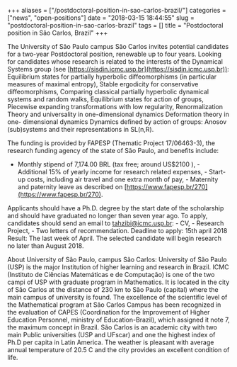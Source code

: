 +++
aliases = ["/postdoctoral-position-in-sao-carlos-brazil/"]
categories = ["news", "open-positions"]
date = "2018-03-15 18:44:55"
slug = "postdoctoral-position-in-sao-carlos-brazil"
tags = []
title = "Postdoctoral position in São Carlos, Brazil"
+++



The University of São Paulo campus São Carlos invites potential
candidates for a two-year Postdoctoral position, renewable up to four
years. Looking for candidates whose research is related to the interests
of the Dynamical Systems group (see [https://sisdin.icmc.usp.br](https://sisdin.icmc.usp.br)):
Equilibrium states for partially hyperbolic diffeomorphisms (in
particular measures of maximal entropy), Stable ergodicity for
conservative diffeomorphisms, Comparing classical partially hyperbolic
dynamical systems and random walks, Equilibrium states for action of
groups, Piecewise expanding transformations with low regularity,
Renormalization Theory and universality in one-dimensional dynamics
Deformation theory in one- dimensional dynamics Dynamics defined by
action of groups: Anosov (sub)systems and their representations in
SL(n,R).

The funding is provided by FAPESP (Thematic Project 17/06463-3), the
research funding agency of the state of São Paulo, and benefits include:

- Monthly stipend of 7,174.00 BRL (tax free; around US$2100 ), -
Additional 15% of yearly income for research related expenses, -
Start-up costs, including air travel and one extra month of pay, -
Maternity and paternity leave as described on
[https://www.fapesp.br/270](https://www.fapesp.br/270).

Applicants should have a Ph.D. degree by the start date of the
scholarship and should have graduated no longer than seven year ago. To
apply, candidates should send an email to tahzibi@icmc.usp.br: - CV, -
Research Project, - Two letters of recommendation. Deadline to apply:
15th april 2018 Result: The last week of April. The selected candidate
will begin research no later than August 2018.

About University of São Paulo, campus São Carlos: University of São
Paulo (USP) is the major Institution of higher learning and research in
Brazil. ICMC (Instituto de Ciências Matemáticas e de Computação) is one
of the two campi of USP with graduate program in Mathematics. It is
located in the city of São Carlos at the distance of 230 km to São Paulo
(capital) where the main campus of university is found. The excellence
of the scientific level of the Mathematical program at São Carlos Campus
has been recognized in the evaluation of CAPES (Coordination for the
Improvement of Higher Education Personnel, ministry of
Education-Brazil), which assigned it note 7, the maximum concept in
Brazil. São Carlos is an academic city with two main Public universities
(USP and UFscar) and one the highest index of Ph.D per capita in Latin
America. The weather is pleasant with average annual temperature of 20.5
C and the city provides an excellent condition of life.

 


